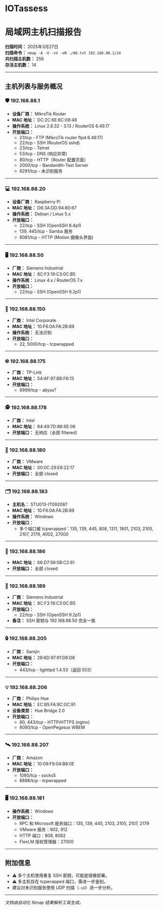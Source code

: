 # IOTassess
# 局域网主机扫描报告

**扫描时间：** 2025年3月27日  
**扫描命令：** `nmap -A -O -sV -oN ./AO.txt 192.168.88.1/24`  
**共扫描主机数：** 256  
**存活主机数：** 14  

---

## 主机列表与服务概况

### 🛡️ 192.168.88.1
- **设备厂商：** MikroTik Router
- **MAC 地址：** DC:2C:6E:6C:08:48
- **操作系统：** Linux 2.6.32 - 3.13 / RouterOS 6.49.17
- **开放端口：**
  - 21/tcp - FTP (MikroTik router ftpd 6.49.17)
  - 22/tcp - SSH (RouterOS sshd)
  - 23/tcp - Telnet
  - 53/tcp - DNS (响应异常)
  - 80/tcp - HTTP（Router 配置页面）
  - 2000/tcp - Bandwidth-Test Server
  - 8291/tcp - 未识别服务

---

### 💻 192.168.88.20
- **设备厂商：** Raspberry Pi
- **MAC 地址：** D8:3A:DD:94:80:67
- **操作系统：** Debian / Linux 5.x
- **开放端口：**
  - 22/tcp - SSH (OpenSSH 8.4p1)
  - 139, 445/tcp - Samba 服务
  - 8081/tcp - HTTP (Motion 摄像头界面)

---

### 🖥️ 192.168.88.50
- **厂商：** Siemens Industrial
- **MAC 地址：** 8C:F3:19:C3:0C:B5
- **操作系统：** Linux 4.x / RouterOS 7.x
- **开放端口：**
  - 22/tcp - SSH (OpenSSH 9.2p1)

---

### 📡 192.168.88.150
- **厂商：** Intel Corporate
- **MAC 地址：** 10:F6:0A:FA:2B:89
- **操作系统：** 无法识别
- **开放端口：**
  - 22, 5000/tcp - tcpwrapped

---

### 🌐 192.168.88.175
- **厂商：** TP-Link
- **MAC 地址：** 54:AF:97:BB:F6:13
- **开放端口：**
  - 9999/tcp - abyss?

---

### 🕵️ 192.168.88.178
- **厂商：** Intel
- **MAC 地址：** 64:49:7D:86:6E:06
- **开放端口：** 无响应（全部 filtered）

---

### 🧱 192.168.88.180
- **厂商：** VMware
- **MAC 地址：** 00:0C:29:E8:22:17
- **开放端口：** 全部 closed

---

### 🗂️ 192.168.88.183
- **主机名：** STU013-IT092087
- **MAC 地址：** 10:F6:0A:FA:2B:89
- **操作系统：** Windows
- **开放端口：**
  - 多个端口被 tcpwrapped：135, 139, 445, 808, 1311, 1801, 2103, 2105, 2107, 2179, 4002, 27000

---

### 🧭 192.168.88.186
- **MAC 地址：** 66:D7:59:5B:C2:61
- **开放端口：** 全部 closed

---

### 🧮 192.168.88.189
- **厂商：** Siemens Industrial
- **MAC 地址：** 8C:F3:19:C3:0C:B5
- **开放端口：**
  - 22/tcp - SSH (OpenSSH 9.2p1)
- **备注：** SSH 密钥与 192.168.88.50 完全一致

---

### 🔒 192.168.88.205
- **厂商：** Samjin
- **MAC 地址：** 28:6D:97:91:D6:D8
- **开放端口：**
  - 443/tcp - lighttpd 1.4.53（返回 503）

---

### 💡 192.168.88.206
- **厂商：** Philips Hue
- **MAC 地址：** EC:B5:FA:8C:0C:91
- **设备类型：** Hue Bridge 2.0
- **开放端口：**
  - 80, 443/tcp - HTTP/HTTPS (nginx)
  - 8080/tcp - OpenPegasus WBEM

---

### 🛰️ 192.168.88.207
- **厂商：** Amazon
- **MAC 地址：** 10:09:F9:04:B8:0E
- **开放端口：**
  - 1080/tcp - socks5
  - 8888/tcp - tcpwrapped

---

### 🖥️ 192.168.88.181
- **操作系统：** Windows
- **开放端口：**
  - RPC 和 Microsoft 服务端口：135, 139, 445, 2103, 2105, 2107, 2179
  - VMware 服务：902, 912
  - HTTP 端口：808, 8082
  - FlexLM 授权管理器：27000

---

## 附加信息

- ⚠️ 多个主机使用重复 SSH 密钥，可能是镜像部署。
- ⚠️ 多主机存在 tcpwrapped 端口，需进一步鉴别。
- 建议对未识别服务使用 UDP 扫描（`-sU`）进一步分析。

---

_文档由自动化 Nmap 结果解析工具生成。_
